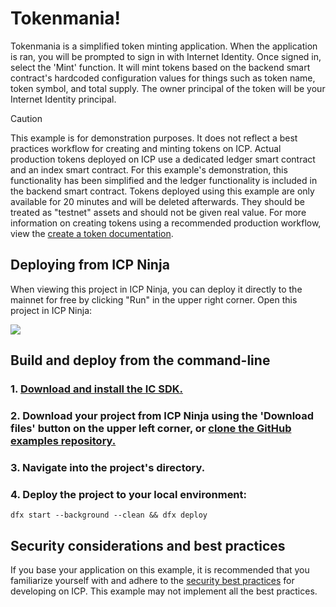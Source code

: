 # Tokenmania!

Tokenmania is a simplified token minting application. When the application is ran, you will be prompted to sign in with Internet Identity. Once signed in, select the 'Mint' function. It will mint tokens based on the backend smart contract's hardcoded configuration values for things such as token name, token symbol, and total supply. The owner principal of the token will be your Internet Identity principal.

> [!CAUTION]
> This example is for demonstration purposes. It does not reflect a best practices workflow for creating and minting tokens on ICP.
> Actual production tokens deployed on ICP use a dedicated ledger smart contract and an index smart contract. For this example's demonstration, this functionality has been simplified and the ledger functionality is included in the backend smart contract.
> Tokens deployed using this example are only available for 20 minutes and will be deleted afterwards. They should be treated as "testnet" assets and should not be given real value.
> For more information on creating tokens using a recommended production workflow, view the [create a token documentation](https://internetcomputer.org/docs/current/developer-docs/defi/tokens/create).

## Deploying from ICP Ninja

When viewing this project in ICP Ninja, you can deploy it directly to the mainnet for free by clicking "Run" in the upper right corner. Open this project in ICP Ninja:

[![](https://icp.ninja/assets/open.svg)](https://icp.ninja/i?g=https://github.com/shaketank/JeboTee)

## Build and deploy from the command-line

### 1. [Download and install the IC SDK.](https://internetcomputer.org/docs/building-apps/getting-started/install)

### 2. Download your project from ICP Ninja using the 'Download files' button on the upper left corner, or [clone the GitHub examples repository.](https://github.com/dfinity/examples/)

### 3. Navigate into the project's directory.

### 4. Deploy the project to your local environment:

```
dfx start --background --clean && dfx deploy
```

## Security considerations and best practices

If you base your application on this example, it is recommended that you familiarize yourself with and adhere to the [security best practices](https://internetcomputer.org/docs/building-apps/security/overview) for developing on ICP. This example may not implement all the best practices.
